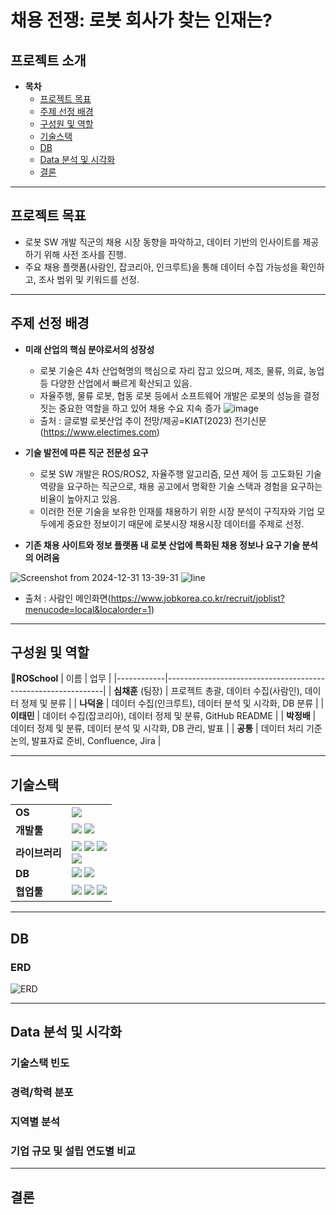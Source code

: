 # 채용 전쟁: 로봇 회사가 찾는 인재는?

## 프로젝트 소개
- **목차**
  - [프로젝트 목표](#프로젝트-목표)
  - [주제 선정 배경](#주제-선정-배경)
  - [구성원 및 역할](#구성원-및-역할)
  - [기술스택](#기술스택)
  - [DB](#db)
  - [Data 분석 및 시각화](#data-분석-및-시각화)
  - [결론](#결론)
 
---

## 프로젝트 목표  
- 로봇 SW 개발 직군의 채용 시장 동향을 파악하고, 데이터 기반의 인사이트를 제공하기 위해 사전 조사를 진행.
- 주요 채용 플랫폼(사람인, 잡코리아, 인크루트)을 통해 데이터 수집 가능성을 확인하고, 조사 범위 및 키워드를 선정.

---

## 주제 선정 배경
- **미래 산업의 핵심 분야로서의 성장성**
  - 로봇 기술은 4차 산업혁명의 핵심으로 자리 잡고 있으며, 제조, 물류, 의료, 농업 등 다양한 산업에서 빠르게 확산되고 있음.
  - 자율주행, 물류 로봇, 협동 로봇 등에서 소프트웨어 개발은 로봇의 성능을 결정짓는 중요한 역할을 하고 있어 채용 수요 지속 증가
![image](https://github.com/user-attachments/assets/1aed04c5-3016-41ec-bdfd-758c01e8216d)
  - 출처 : 글로벌 로봇산업 추이 전망/제공=KIAT(2023) 전기신문(https://www.electimes.com)

- **기술 발전에 따른 직군 전문성 요구**
  - 로봇 SW 개발은 ROS/ROS2, 자율주행 알고리즘, 모션 제어 등 고도화된 기술 역량을 요구하는 직군으로, 채용 공고에서 명확한 기술 스택과 경험을 요구하는 비율이 높아지고 있음.
  - 이러한 전문 기술을 보유한 인재를 채용하기 위한 시장 분석이 구직자와 기업 모두에게 중요한 정보이기 때문에 로봇시장 채용시장 데이터를 주제로 선정.

- **기존 채용 사이트와 정보 플랫폼 내 로봇 산업에 특화된 채용 정보나 요구 기술 분석의 어려움**

![Screenshot from 2024-12-31 13-39-31](https://github.com/user-attachments/assets/6997e06f-1790-4811-a7b5-9b46a79e6695)
![line](https://github.com/user-attachments/assets/9e53e135-aee1-4376-99ac-aca4bf49e287)
  - 출처 : 사람인 메인화면(https://www.jobkorea.co.kr/recruit/joblist?menucode=local&localorder=1)

---

## 구성원 및 역할

:battery:**ROSchool**
| 이름       | 업무                                                         |
|------------|--------------------------------------------------------------|
| **심채훈** (팀장) | 프로젝트 총괄, 데이터 수집(사람인), 데이터 정제 및 분류      |
| **나덕윤**  | 데이터 수집(인크루트), 데이터 분석 및 시각화, DB 분류 |
| **이태민**  | 데이터 수집(잡코리아), 데이터 정제 및 분류, GitHub README |
| **박정배**  | 데이터 정제 및 분류, 데이터 분석 및 시각화, DB 관리, 발표 |
| **공통**  | 데이터 처리 기준 논의, 발표자료 준비, Confluence, Jira |

---

## 기술스택

|     |     |
| --- | --- |
| **OS** | <img src="https://img.shields.io/badge/Ubuntu-E95420?style=flat&logo=Ubuntu&logoColor=white"> |
| **개발툴** | <img src="https://img.shields.io/badge/Python-3776AB?style=flat&logo=python&logoColor=white"> <img src="https://img.shields.io/badge/Jupyter-F37626?style=flat&logo=jupyter&logoColor=white"> |
| **라이브러리** | <img src="https://img.shields.io/badge/Selenium-43B02A?style=flat&logo=selenium&logoColor=white"> <img src="https://img.shields.io/badge/Beautifulsoup-008080?style=flat&logo=beautifulsoup&logoColor=white"> <img src="https://img.shields.io/badge/pandas-150458?style=flat&logo=pandas&logoColor=white"> <br/> <img src="https://img.shields.io/badge/numpy-013243?style=flat&logo=numpy&logoColor=white"> |
| **DB** | <img src="https://img.shields.io/badge/MySQL-4479A1?style=flat&logo=mysql&logoColor=white"> <img src="https://img.shields.io/badge/amazonrds-527FFF?style=flat&logo=amazonrds&logoColor=white"> |
| **협업툴** | <img src="https://img.shields.io/badge/Slack-4A154B?style=flat&logo=slack&logoColor=white"> <img src="https://img.shields.io/badge/Jira-0052CC?style=flat&logo=Jira&logoColor=white"> <img src="https://img.shields.io/badge/Confluence-172B4D?style=flat&logo=confluence&logoColor=white"> |

---

## DB

### ERD
![ERD](https://github.com/user-attachments/assets/48a779e7-5faf-402d-ad62-faef8bf0b0a4)

---

## Data 분석 및 시각화

### 기술스택 빈도

### 경력/학력 분포

### 지역별 분석

### 기업 규모 및 설립 연도별 비교

---

## 결론

